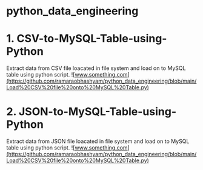 # python_data_engineering
# 1. CSV-to-MySQL-Table-using-Python
Extract data from CSV file loacated in file system and load on to MySQL table using python script.
![www.something.com](https://github.com/ramaraobhashyam/python_data_engineering/blob/main/Load%20CSV%20file%20onto%20MySQL%20Table.py)

# 2. JSON-to-MySQL-Table-using-Python
Extract data from JSON file loacated in file system and load on to MySQL table using python script.
![www.something.com](https://github.com/ramaraobhashyam/python_data_engineering/blob/main/Load%20CSV%20file%20onto%20MySQL%20Table.py)

